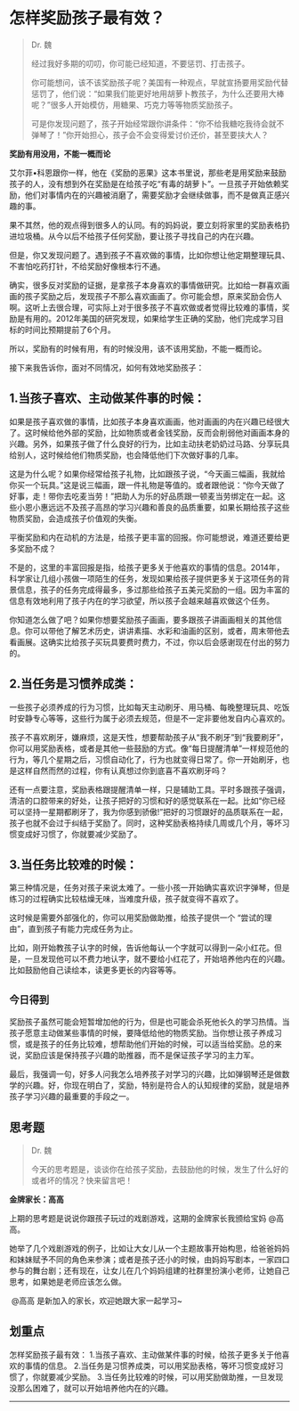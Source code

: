 # 怎样奖励孩子最有效？

> Dr. 魏
> 
> 经过我好多期的叨叨，你可能已经知道，不要惩罚、打击孩子。
> 
> 你可能想问，该不该奖励孩子呢？美国有一种观点，早就宣扬要用奖励代替惩罚了，他们说：“如果我们能更好地用胡萝卜教孩子，为什么还要用大棒呢？”很多人开始模仿，用糖果、巧克力等等物质奖励孩子。
> 
> 可是你发现问题了，孩子开始经常跟你讲条件：“你不给我糖吃我待会就不弹琴了！”你开始担心，孩子会不会变得爱讨价还价，甚至要挟大人？

 **奖励有用没用，不能一概而论**

艾尔菲•科恩跟你一样，他在《奖励的恶果》这本书里说，那些老是用奖励来鼓励孩子的人，没有想到外在奖励是在给孩子吃“有毒的胡萝卜”。一旦孩子开始依赖奖励，他们对事情内在的兴趣被消磨了，需要奖励才会继续做事，而不是做真正感兴趣的事。

果不其然，他的观点得到很多人的认同。有的妈妈说，要立刻将家里的奖励表格扔进垃圾桶。从今以后不给孩子任何奖励，要让孩子寻找自己的内在兴趣。

但是，你又发现问题了。遇到孩子不喜欢做的事情，比如你想让他定期整理玩具、不害怕吃药打针，不给奖励好像根本行不通。

确实，很多反对奖励的证据，是拿孩子本身喜欢的事情做研究。比如给一群喜欢画画的孩子奖励之后，发现孩子不那么喜欢画画了。你可能会想，原来奖励会伤人啊。这听上去很合理，可实际上对于很多孩子不喜欢做或者觉得比较难的事情，奖励是有用的。2012年美国的研究发现，如果给学生正确的奖励，他们完成学习目标的时间比预期提前了6个月。

所以，奖励有的时候有用，有的时候没用，该不该用奖励，不能一概而论。

接下来我告诉你，面对不同情况，如何有效地奖励孩子：

## 1.当孩子喜欢、主动做某件事的时候：

如果是孩子喜欢做的事情，比如孩子本身喜欢画画，他对画画的内在兴趣已经很大了。这时候给他外部的奖励，比如物质或者金钱奖励，反而会削弱他对画画本身的兴趣。另外，如果孩子做了什么良好的行为，比如主动扶老奶奶过马路、分享玩具给别人，这时候给他们物质奖励，也会降低他们下次做好事的几率。

这是为什么呢？如果你经常给孩子礼物，比如跟孩子说，“今天画三幅画，我就给你买一个玩具。”这是说三幅画，跟一件礼物是等值的。或者跟他说：“你今天做了好事，走！带你去吃麦当劳！”把助人为乐的好品质跟一顿麦当劳绑定在一起。这些小恩小惠远远不及孩子高昂的学习兴趣和善良的品质重要，如果长期给孩子这些物质奖励，会造成孩子价值观的失衡。

平衡奖励和内在动机的方法是，给孩子更丰富的回报。你可能想说，难道还要给更多奖励不成？

不是的，这里的丰富回报是指，给孩子更多关于他喜欢的事情的信息。2014年，科学家让几组小孩做一项陌生的任务，发现如果给孩子提供更多关于这项任务的背景信息，孩子的任务完成得最多，多过那些给孩子五美元奖励的一组。因为丰富的信息有效地利用了孩子内在的学习欲望，所以孩子会越来越喜欢做这个任务。

你知道怎么做了吧？如果你想要奖励孩子画画，要多跟孩子讲画画相关的其他信息。你可以带他了解艺术历史，讲讲素描、水彩和油画的区别，或者，周末带他去看画展。这确实比给孩子买玩具要费时费力，不过，你以后会感谢现在付出的努力的。

## 2.当任务是习惯养成类：

一些孩子必须养成的行为习惯，比如每天主动刷牙、用马桶、每晚整理玩具、吃饭时安静专心等等，这些行为属于必须去规范，但是不一定非要他发自内心喜欢的。

孩子不喜欢刷牙，嫌麻烦，这是天性，想要帮助孩子从“我不刷牙”到“我要刷牙”，你可以用奖励表格，或者是其他一些鼓励的方式。像“每日提醒清单”一样规范他的行为，等几个星期之后，习惯自动化了，行为也就变得日常了。你一开始刷牙，也是这样自然而然的过程，你有认真想过你到底喜不喜欢刷牙吗？

还有一点要注意，奖励表格跟提醒清单一样，只是辅助工具。平时多跟孩子强调，清洁的口腔带来的好处，让孩子把好的习惯和好的感觉联系在一起。比如“你已经可以坚持一星期都刷牙了，我为你感到骄傲!”把好的习惯跟好的品质联系在一起，孩子也就不会过于纠结于奖励了。同时，这种奖励表格持续几周或几个月，等坏习惯变成好习惯了，你就要减少奖励了。

## 3.当任务比较难的时候：

第三种情况是，任务对孩子来说太难了。一些小孩一开始确实喜欢识字弹琴，但是练习的过程确实比较枯燥无味，当难度升级，孩子就变得不喜欢了。

这时候是需要外部强化的，你可以用奖励做助推，给孩子提供一个 “尝试的理由”，直到孩子有能力完成任务为止。

比如，刚开始教孩子认字的时候，告诉他每认一个字就可以得到一朵小红花。但是，一旦发现他可以不费力地认字，就不要给小红花了，开始培养他内在的兴趣。比如鼓励他自己读绘本，读更多更长的内容等等。

## `今日得到`

奖励孩子虽然可能会短暂增加他的行为，但是也可能会杀死他长久的学习热情。当孩子愿意主动做某些事情的时候，要降低给他的物质奖励。当你想让孩子养成习惯，或是孩子的任务比较难，想帮助他们开始的时候，可以适当给奖励。总的来说，奖励应该是保持孩子兴趣的助推器，而不是保证孩子学习的主力军。

最后，我强调一句，好多人问我怎么培养孩子对学习的兴趣，比如弹钢琴还是做数学的兴趣。好，你现在明白了，奖励，特别是符合人的认知规律的奖励，就是培养孩子学习兴趣的最重要的手段之一。

## 思考题

> Dr. 魏
> 
> 今天的思考题是，谈谈你在给孩子奖励，去鼓励他的时候，发生了什么好的或者坏的情况？快来留言吧！

 **金牌家长：高高**

上期的思考题是说说你跟孩子玩过的戏剧游戏，这期的金牌家长我颁给宝妈 @高高。

她举了几个戏剧游戏的例子，比如让大女儿从一个主题故事开始构思，给爸爸妈妈和妹妹赋予不同的角色来参演；或者是孩子还小的时候，由妈妈写剧本，一家四口参与的舞台剧；还有现在，让女儿在几个妈妈组建的社群里扮演小老师，让她自己思考，如果她是老师应该怎么做。

 @高高 是新加入的家长，欢迎她跟大家一起学习~

## 划重点

怎样奖励孩子最有效：
1.当孩子喜欢、主动做某件事的时候，给孩子更多关于他喜欢的事情的信息。
2.当任务是习惯养成类，可以用奖励表格，等坏习惯变成好习惯了，你就要减少奖励。
3.当任务比较难的时候，可以用奖励做助推，一旦发现没那么困难了，就可以开始培养他内在的兴趣。

---
